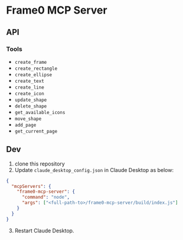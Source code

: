 # Frame0 MCP Server

## API

### Tools

- `create_frame`
- `create_rectangle`
- `create_ellipse`
- `create_text`
- `create_line`
- `create_icon`
- `update_shape`
- `delete_shape`
- `get_available_icons`
- `move_shape`
- `add_page`
- `get_current_page`

## Dev

1. clone this repository
2. Update `claude_desktop_config.json` in Claude Desktop as below:

```json
{
  "mcpServers": {
    "frame0-mcp-server": {
      "command": "node",
      "args": ["<full-path-to>/frame0-mcp-server/build/index.js"]
    }
  }
}
```

3. Restart Claude Desktop.

